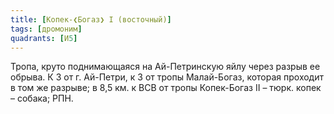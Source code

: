 ```yaml
---
title: [Копек-❮Богаз❯ I (восточный)]
tags: [дромоним]
quadrants: [И5]
---
```


Тропа, круто поднимающаяся на Ай-Петринскую яйлу через разрыв ее обрыва. К З от
г. Ай-Петри, к З от тропы Малай-Богаз, которая проходит в том же разрыве; в 8,5
км. к ВСВ от тропы Копек-Богаз II – тюрк. копек – собака; РПН.
